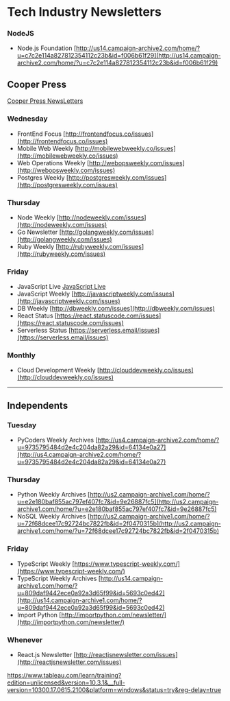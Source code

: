 # Tech Industry Newsletters

### NodeJS
- Node.js Foundation [http://us14.campaign-archive2.com/home/?u=c7c2e114a827812354112c23b&id=f006b61f29](http://us14.campaign-archive2.com/home/?u=c7c2e114a827812354112c23b&id=f006b61f29)


## Cooper Press 

[Cooper Press NewsLetters](https://cooperpress.com/publications/#newsletters)

### Wednesday
- FrontEnd Focus [http://frontendfocus.co/issues](http://frontendfocus.co/issues)
- Mobile Web Weekly [http://mobilewebweekly.co/issues](http://mobilewebweekly.co/issues)
- Web Operations Weekly [http://webopsweekly.com/issues](http://webopsweekly.com/issues)
- Postgres Weekly [http://postgresweekly.com/issues](http://postgresweekly.com/issues)

### Thursday
- Node Weekly [http://nodeweekly.com/issues](http://nodeweekly.com/issues)
- Go Newsletter [http://golangweekly.com/issues](http://golangweekly.com/issues)
- Ruby Weekly [http://rubyweekly.com/issues](http://rubyweekly.com/issues)

### Friday
- JavaScript Live [JavaScript Live](https://jslive.com/)
- JavaScript Weekly [http://javascriptweekly.com/issues](http://javascriptweekly.com/issues)
- DB Weekly [http://dbweekly.com/issues](http://dbweekly.com/issues)
- React Status [https://react.statuscode.com/issues](https://react.statuscode.com/issues)
- Serverless Status [https://serverless.email/issues](https://serverless.email/issues)

### Monthly
- Cloud Development Weekly [http://clouddevweekly.co/issues](http://clouddevweekly.co/issues)

___

## Independents

### Tuesday
- PyCoders Weekly Archives [http://us4.campaign-archive2.com/home/?u=9735795484d2e4c204da82a29&id=64134e0a27](http://us4.campaign-archive2.com/home/?u=9735795484d2e4c204da82a29&id=64134e0a27)

### Thursday
- Python Weekly Archives [http://us2.campaign-archive1.com/home/?u=e2e180baf855ac797ef407fc7&id=9e26887fc5](http://us2.campaign-archive1.com/home/?u=e2e180baf855ac797ef407fc7&id=9e26887fc5)
- NoSQL Weekly Archives [http://us2.campaign-archive1.com/home/?u=72f68dcee17c92724bc7822fb&id=2f0470315b](http://us2.campaign-archive1.com/home/?u=72f68dcee17c92724bc7822fb&id=2f0470315b)

### Friday
- TypeScript Weekly [https://www.typescript-weekly.com/](https://www.typescript-weekly.com/)
- TypeScript Weekly Archives [http://us14.campaign-archive1.com/home/?u=809daf9442ece0a92a3d65f99&id=5693c0ed42](http://us14.campaign-archive1.com/home/?u=809daf9442ece0a92a3d65f99&id=5693c0ed42)
- Import Python [http://importpython.com/newsletter/](http://importpython.com/newsletter/)

### Whenever
- React.js Newsletter [http://reactjsnewsletter.com/issues](http://reactjsnewsletter.com/issues)


https://www.tableau.com/learn/training?edition=unlicensed&version=10.3.1&__full-version=10300.17.0615.2100&platform=windows&status=try&reg-delay=true
